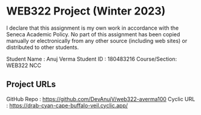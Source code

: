 # WEB322 Project (Winter 2023)

I declare that this assignment is my own work in accordance with the Seneca Academic Policy.
No part of this assignment has been copied manually or electronically from any other source
(including web sites) or distributed to other students.

 Student Name  : Anuj Verma
 Student ID    : 180483216
 Course/Section: WEB322 NCC

## Project URLs
GitHub Repo   : https://github.com/DevAnujV/web322-averma100
Cyclic URL    : https://drab-cyan-cape-buffalo-veil.cyclic.app/